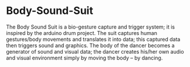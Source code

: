 Body-Sound-Suit
===============

The Body Sound Suit is a bio-gesture capture and trigger system; it is inspired by the arduino drum project.     The suit captures human gestures/body movements and translates it into data; this captured data then triggers sound and graphics.  The body of the dancer becomes a generator of sound and visual data; the dancer creates his/her own audio and visual environment simply by moving the body – by dancing. 
